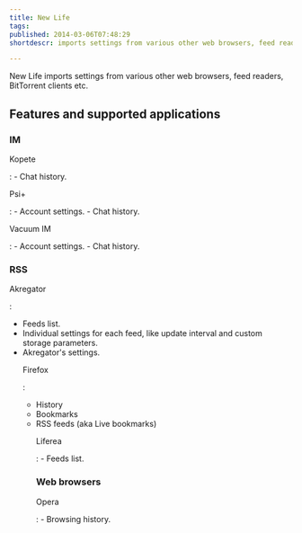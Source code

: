 ```yaml
---
title: New Life
tags: 
published: 2014-03-06T07:48:29
shortdescr: imports settings from various other web browsers, feed readers, BitTorrent clients etc

---
```


New Life imports settings from various other web browsers, feed readers,
BitTorrent clients etc.

Features and supported applications
-----------------------------------

### IM

Kopete

:   -   Chat history.

Psi+

:   -   Account settings.
    -   Chat history.

Vacuum IM

:   -   Account settings.
    -   Chat history.

### RSS

Akregator

:   <ul>
    <li>
    Feeds list.
    </li>
    <li>
    Individual settings for each feed, like update interval and custom
    storage parameters.
    </li>
    <li>
    Akregator's settings.
    </li>

Firefox

:   <ul>
    <li>
    History
    </li>
    <li>
    Bookmarks
    </li>
    <li>
    RSS feeds (aka Live bookmarks)
    </li>

Liferea

:   -   Feeds list.

### Web browsers

Opera

:   -   Browsing history.